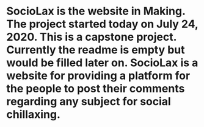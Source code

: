 # SocioLax is the website in Making. The project started today on July 24, 2020. This is a capstone project. Currently the readme is empty but would be filled later on. SocioLax is a website for providing a platform for the people to post their comments regarding any subject for social chillaxing.